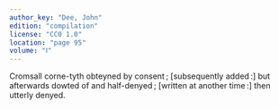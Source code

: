 ```yaml
---
author_key: "Dee, John"
edition: "compilation"
license: "CC0 1.0"
location: "page 95"
volume: "Ⅰ"
---
```

Cromsall corne-tyth obteyned by consent ; [subsequently added :] but afterwards
dowted of and half-denyed ; [written at another time :] then utterly denyed.
